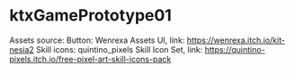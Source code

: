 # ktxGamePrototype01

Assets source:
Button: Wenrexa Assets UI, link: https://wenrexa.itch.io/kit-nesia2
Skill icons: quintino_pixels Skill Icon Set, link: https://quintino-pixels.itch.io/free-pixel-art-skill-icons-pack
